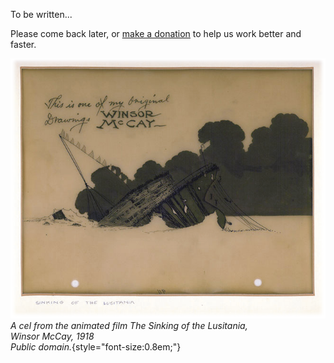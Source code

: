 To be written...

Please come back later, or [make a donation](http://donate.rxlab.info) to help us work better and faster.


![](../../img/illustration/Winsor_McCay_(1918)_The_Sinking_of_the_Lusitania_cel_(Lusitania_rolling_over).png)  
*A cel from the animated film The Sinking of the Lusitania,  
Winsor McCay, 1918  
Public domain.*{style="font-size:0.8em;"}